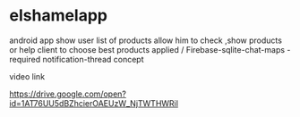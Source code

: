 # elshamelapp

android app show user list of products allow him to check ,show products or help client to choose best products 
applied / Firebase-sqlite-chat-maps - required notification-thread concept


video link

https://drive.google.com/open?id=1AT76UU5dBZhcierOAEUzW_NjTWTHWRil
